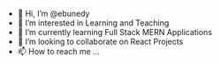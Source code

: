 - 👋 Hi, I’m @ebunedy
- 👀 I’m interested in Learning and Teaching
- 🌱 I’m currently learning Full Stack MERN Applications
- 💞️ I’m looking to collaborate on React Projects
- 📫 How to reach me ...

<!---
ebunedy/ebunedy is a ✨ special ✨ repository because its `README.md` (this file) appears on your GitHub profile.
You can click the Preview link to take a look at your changes.
--->
